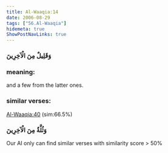 ```yaml
---
title: Al-Waaqia:14
date: 2006-08-29
tags: ["56.Al-Waaqia"]
hidemeta: true 
ShowPostNavLinks: true 
---
```

### وَقَلِيلٌ مِنَ الْآخِرِينَ
### meaning: 
and a few from the latter ones.
### similar verses: 

[Al-Waaqia:40](/56/40) (sim:66.5%)

### وَثُلَّةٌ مِنَ الْآخِرِينَ

Our AI only can find similar verses with similarity score > 50% 




